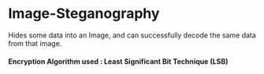 # Image-Steganography
Hides some data into an Image, and can successfully decode the same data from that image.

#### Encryption Algorithm used : Least Significant Bit Technique (LSB)
